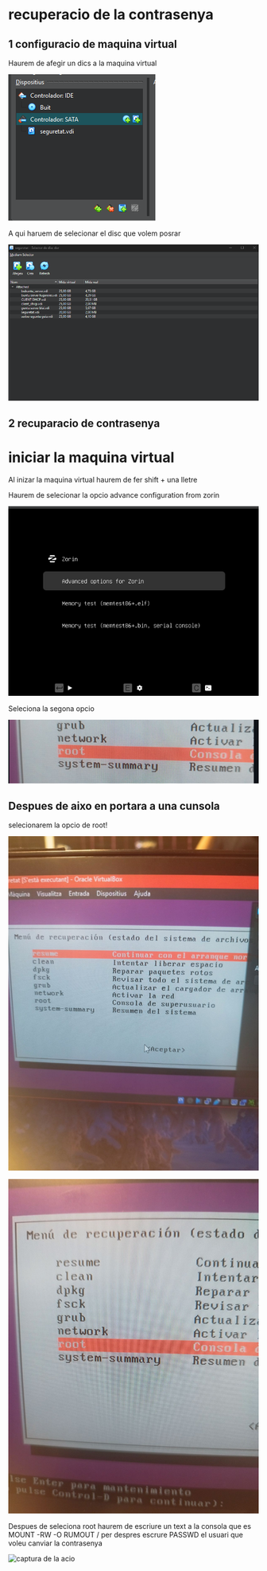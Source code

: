 # recuperacio de la contrasenya 
## 1 configuracio de maquina virtual 
Haurem de afegir un dics a la maquina virtual 

![captura de com afegir un disc a la maquina virtual ](IMG/captura1.png)

A qui haruem de selecionar el disc que volem posrar

![captura de com afegir un disc a la maquina virtual ](IMG/captura2.png)

## 2 recuparacio de contrasenya
# iniciar la maquina virtual
Al inizar la maquina virtual haurem de fer shift + una lletre 

Haurem de selecionar la  opcio advance configuration from zorin


![captura de la acio](IMG/image(1).png)

Seleciona la segona opcio 

![captura de la acio](IMG/image.png)

## Despues de aixo en portara a una cunsola
selecionarem la opcio de root!

![captura de la acio](IMG/root.png)

![captura de la acio](IMG/root2.png)

Despues de seleciona root haurem de escriure un text a la consola que es MOUNT -RW -O RUMOUT /
per despres escrure  PASSWD el usuari que voleu canviar la contrasenya 

![captura de la acio](/IMG/canviarlacontrasenya.png)
